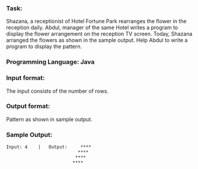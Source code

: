 ### Task: 
Shazana, a receptionist of Hotel Fortune Park rearranges the flower in the reception daily. Abdul, manager of the same Hotel writes a program to display the flower arrangement on the reception TV screen. Today, Shazana arranged the flowers as shown in the sample output. Help Abdul to write a program to display the pattern.

### Programming Language: Java

### Input format:
  The input consists of the number of rows.

### Output format: 
  Pattern as shown in sample output.

### Sample Output:
    Input: 4    |   Output:     ****
                               ****
                              ****
                             ****
